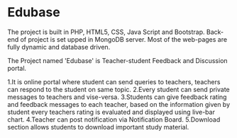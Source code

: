# Edubase

The project is built in PHP, HTML5, CSS, Java Script and Bootstrap. Back-end of project is set upped in MongoDB server.
Most of the web-pages are fully dynamic and database driven.

The Project named 'Edubase' is Teacher-student Feedback and Discussion portal. 

1.It is online portal where student can send queries to teachers, teachers can respond to the student on same topic.
2.Every student can send private messages to teachers and vise-versa.
3.Students can give feedback rating and feedback messages to each teacher, based on the information given by student every teachers 
rating is evaluated and displayed using live-bar chart.
4.Teacher can post notification via Notification Board.
5.Download section allows students to download important study material.

